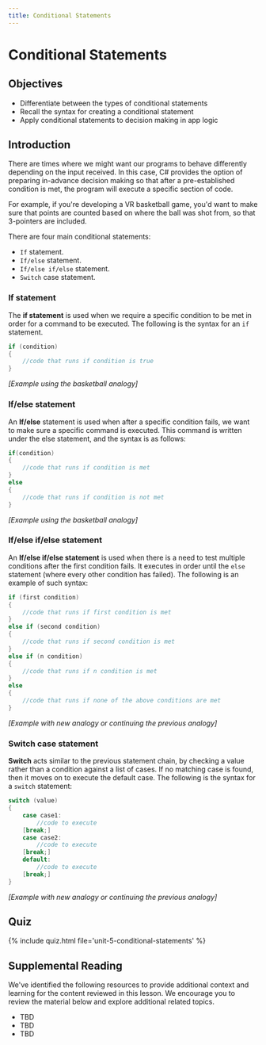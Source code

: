 ```yaml
---
title: Conditional Statements
---
```


# Conditional Statements

## Objectives

- Differentiate between the types of conditional statements
- Recall the syntax for creating a conditional statement
- Apply conditional statements to decision making in app logic

## Introduction

There are times where we might want our programs to behave differently depending on the input received. In this case, C# provides the option of preparing in-advance decision making so that after a pre-established condition is met, the program will execute a specific section of code.

For example, if you're developing a VR basketball game, you'd want to make sure that points are counted based on where the ball was shot from, so that 3-pointers are included.

There are four main conditional statements:

- `If` statement.
- `If/else` statement.
- `If/else if/else` statement.
- `Switch` case statement.

### If statement

The **if statement** is used when we require a specific condition to be met in order for a command to be executed. The following is the syntax for an `if` statement.

```csharp
if (condition)
{
    //code that runs if condition is true
}
```

*[Example using the basketball analogy]*


### If/else statement

An **If/else** statement is used when after a specific condition fails, we want to make sure a specific command is executed. This command is written under the else statement, and the syntax is as follows:

```csharp
if(condition)
{
    //code that runs if condition is met
}
else
{
    //code that runs if condition is not met
}
```

*[Example using the basketball analogy]*

### If/else if/else statement

An **If/else if/else statement** is used when there is a need to test multiple conditions after the first condition fails. It executes in order until the `else` statement (where every other condition has failed). The following is an example of such syntax:

```csharp
if (first condition)
{
    //code that runs if first condition is met
}
else if (second condition)
{
    //code that runs if second condition is met
}
else if (n condition)
{
    //code that runs if n condition is met
}
else
{
    //code that runs if none of the above conditions are met
}
```

*[Example with new analogy or continuing the previous analogy]*

### Switch case statement

**Switch** acts similar to the previous statement chain, by checking a value rather than a condition against a list of cases. If no matching case is found, then it moves on to execute the default case. The following is the syntax for a `switch` statement:

```csharp
switch (value)
{
    case case1:
        //code to execute
    [break;]
    case case2:
        //code to execute
    [break;]
    default:
        //code to execute
    [break;]
}
```

*[Example with new analogy or continuing the previous analogy]*

## Quiz

{% include quiz.html file='unit-5-conditional-statements' %}

## Supplemental Reading

We've identified the following resources to provide additional context and learning for the content reviewed in this lesson. We encourage you to review the material below and explore additional related topics.

- TBD
- TBD
- TBD